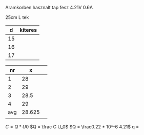 Aramkorben hasznalt tap fesz 4.21V
0.6A

25cm L tek

| d   | kiteres |
| --- | ------- |
| 15  |         |
| 16  |         |
| 17  |         |



| nr  | x      |     |
| --- | ------ | --- |
| 1   | 28     |     |
| 2   | 29     |     |
| 3   | 28.5   |     |
| 4   | 29     |     |
| avg | 28.625 |     |
|     |        |     |
$C = Q * U0$
$Q = \frac C U_0$
$Q = \frac0.22 * 10^-6 4.21$
q = 